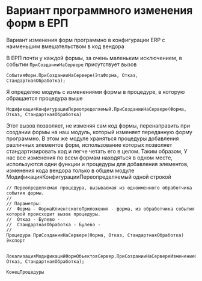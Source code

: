 # Вариант программного изменения форм в ЕРП
Вариант изменения форм программно в конфигурации ERP с наименьшим вмешательством в код вендора

В ЕРП почти у каждой формы, за очень маленьким исключением, в событии `ПриСозданииНаСервере` присутствует вызов
```
СобытияФорм.ПриСозданииНаСервере(ЭтаФорма, Отказ, СтандартнаяОбработка);
```
Я определяю модуль с изменениями формы в процедуре, в которую обращается процедура выше
```
МодификацияКонфигурацииПереопределяемый.ПриСозданииНаСервере(Форма, Отказ, СтандартнаяОбработка)
```
Этот вызов позволяет, не изменяя сам код формы, перенаправить при создании формы на наш модуль, который изменяет переданную форму программно. В этом же модуле храняться процедуры добавления различных элементов форм, использование которых позволяет стандартизировать код и легче четать его в целом.
Таким образом, У нас все изменения по всем формам находяться в одном месте, используются одни функции и процедуры для добавления элементов, изменения кода вендора только в общем модуле МодификацияКонфигурацииПереопределяемый одной строкой
```
// Переопределяемая процедура, вызываемая из одноименного обработчика события формы.
//
// Параметры:
// 	Форма - ФормаКлиентскогоПриложения - форма, из обработчика события которой происходит вызов процедуры.
// 	Отказ - Булево -
// 	СтандартнаяОбработка - Булево - 
//
Процедура ПриСозданииНаСервере(Форма, Отказ, СтандартнаяОбработка) Экспорт

	ЛокализацияМодификацийФормОбъектовСервер.ПриСозданииНаСервереИзменениеФорм(Форма, Отказ, СтандартнаяОбработка);	
    
КонецПроцедуры
```